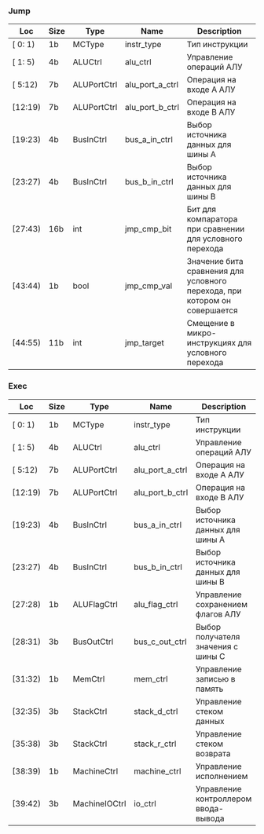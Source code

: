 ### Jump

| Loc     | Size | Type        | Name            | Description                                                                |
|---------|------|-------------|-----------------|----------------------------------------------------------------------------|
| [ 0: 1) | 1b   | MCType      | instr_type      | Тип инструкции                                                             |
| [ 1: 5) | 4b   | ALUCtrl     | alu_ctrl        | Управление операций АЛУ                                                    |
| [ 5:12) | 7b   | ALUPortCtrl | alu_port_a_ctrl | Операция на входе А АЛУ                                                    |
| [12:19) | 7b   | ALUPortCtrl | alu_port_b_ctrl | Операция на входе B АЛУ                                                    |
| [19:23) | 4b   | BusInCtrl   | bus_a_in_ctrl   | Выбор источника данных для шины А                                          |
| [23:27) | 4b   | BusInCtrl   | bus_b_in_ctrl   | Выбор источника данных для шины В                                          |
| [27:43) | 16b  | int         | jmp_cmp_bit     | Бит для компаратора при сравнении для условного перехода                   |
| [43:44) | 1b   | bool        | jmp_cmp_val     | Значение бита сравнения для условного перехода, при котором он совершается |
| [44:55) | 11b  | int         | jmp_target      | Смещение в микро-инструкциях для условного перехода                        |

### Exec

| Loc     | Size | Type          | Name            | Description                          |
|---------|------|---------------|-----------------|--------------------------------------|
| [ 0: 1) | 1b   | MCType        | instr_type      | Тип инструкции                       |
| [ 1: 5) | 4b   | ALUCtrl       | alu_ctrl        | Управление операций АЛУ              |
| [ 5:12) | 7b   | ALUPortCtrl   | alu_port_a_ctrl | Операция на входе А АЛУ              |
| [12:19) | 7b   | ALUPortCtrl   | alu_port_b_ctrl | Операция на входе B АЛУ              |
| [19:23) | 4b   | BusInCtrl     | bus_a_in_ctrl   | Выбор источника данных для шины А    |
| [23:27) | 4b   | BusInCtrl     | bus_b_in_ctrl   | Выбор источника данных для шины В    |
| [27:28) | 1b   | ALUFlagCtrl   | alu_flag_ctrl   | Управление сохранением флагов АЛУ    |
| [28:31) | 3b   | BusOutCtrl    | bus_c_out_ctrl  | Выбор получателя значения с шины C   |
| [31:32) | 1b   | MemCtrl       | mem_ctrl        | Управление записью в память          |
| [32:35) | 3b   | StackCtrl     | stack_d_ctrl    | Управление стеком данных             |
| [35:38) | 3b   | StackCtrl     | stack_r_ctrl    | Управление стеком возврата           |
| [38:39) | 1b   | MachineCtrl   | machine_ctrl    | Управление исполнением               |
| [39:42) | 3b   | MachineIOCtrl | io_ctrl         | Управление контроллером ввода-вывода |